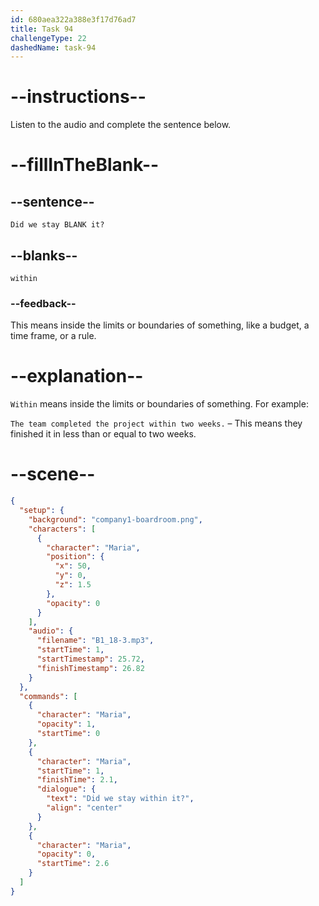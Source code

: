 ```yaml
---
id: 680aea322a388e3f17d76ad7
title: Task 94
challengeType: 22
dashedName: task-94
---
```


<!-- (Audio) Maria: Did we stay within it? -->

# --instructions--

Listen to the audio and complete the sentence below.

# --fillInTheBlank--

## --sentence--

`Did we stay BLANK it?`

## --blanks--

`within`

### --feedback--

This means inside the limits or boundaries of something, like a budget, a time frame, or a rule.

# --explanation--

`Within` means inside the limits or boundaries of something. For example:

`The team completed the project within two weeks.` – This means they finished it in less than or equal to two weeks.

# --scene--

```json
{
  "setup": {
    "background": "company1-boardroom.png",
    "characters": [
      {
        "character": "Maria",
        "position": {
          "x": 50,
          "y": 0,
          "z": 1.5
        },
        "opacity": 0
      }
    ],
    "audio": {
      "filename": "B1_18-3.mp3",
      "startTime": 1,
      "startTimestamp": 25.72,
      "finishTimestamp": 26.82
    }
  },
  "commands": [
    {
      "character": "Maria",
      "opacity": 1,
      "startTime": 0
    },
    {
      "character": "Maria",
      "startTime": 1,
      "finishTime": 2.1,
      "dialogue": {
        "text": "Did we stay within it?",
        "align": "center"
      }
    },
    {
      "character": "Maria",
      "opacity": 0,
      "startTime": 2.6
    }
  ]
}
```
